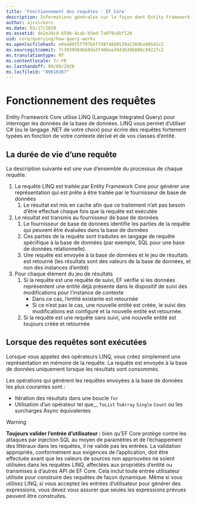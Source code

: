 ```yaml
---
title: 'Fonctionnement des requêtes : EF Core'
description: Informations générales sur la façon dont Entity Framework Core compile et exécute des requêtes en interne
author: ajcvickers
ms.date: 03/17/2020
ms.assetid: de2e34cd-659b-4cab-b5ed-7a979c6bf120
uid: core/querying/how-query-works
ms.openlocfilehash: e0e489f5f797b6f7d8f4860539a538dba90bd1c2
ms.sourcegitcommit: 7c3939504bb9da3f46bea3443638b808c04227c2
ms.translationtype: MT
ms.contentlocale: fr-FR
ms.lasthandoff: 09/09/2020
ms.locfileid: "89616367"
---
```

# <a name="how-queries-work"></a>Fonctionnement des requêtes

Entity Framework Core utilise LINQ (Language Integrated Query) pour interroger les données de la base de données. LINQ vous permet d’utiliser C# (ou le langage .NET de votre choix) pour écrire des requêtes fortement typées en fonction de votre contexte dérivé et de vos classes d’entité.

## <a name="the-life-of-a-query"></a>La durée de vie d’une requête

La description suivante est une vue d’ensemble du processus de chaque requête.

1. La requête LINQ est traitée par Entity Framework Core pour générer une représentation qui est prête à être traitée par le fournisseur de base de données
   1. Le résultat est mis en cache afin que ce traitement n’ait pas besoin d’être effectué chaque fois que la requête est exécutée
2. Le résultat est transmis au fournisseur de base de données
   1. Le fournisseur de base de données identifie les parties de la requête qui peuvent être évaluées dans la base de données
   2. Ces parties de la requête sont traduites en langage de requête spécifique à la base de données (par exemple, SQL pour une base de données relationnelle).
   3. Une requête est envoyée à la base de données et le jeu de résultats est retourné (les résultats sont des valeurs de la base de données, et non des instances d’entité)
3. Pour chaque élément du jeu de résultats
   1. Si la requête est une requête de suivi, EF vérifie si les données représentent une entité déjà présente dans le dispositif de suivi des modifications pour l’instance de contexte
      * Dans ce cas, l’entité existante est retournée
      * Si ce n’est pas le cas, une nouvelle entité est créée, le suivi des modifications est configuré et la nouvelle entité est retournée.
   2. Si la requête est une requête sans suivi, une nouvelle entité est toujours créée et retournée

## <a name="when-queries-are-executed"></a>Lorsque des requêtes sont exécutées

Lorsque vous appelez des opérateurs LINQ, vous créez simplement une représentation en mémoire de la requête. La requête est envoyée à la base de données uniquement lorsque les résultats sont consommés.

Les opérations qui génèrent les requêtes envoyées à la base de données les plus courantes sont :

* Itération des résultats dans une boucle `for`
* Utilisation d’un opérateur tel que,,, `ToList` `ToArray` `Single` `Count` ou les surcharges Async équivalentes

> [!WARNING]  
> **Toujours valider l’entrée d’utilisateur :** bien qu’EF Core protège contre les attaques par injection SQL au moyen de paramètres et de l’échappement des littéraux dans les requêtes, il ne valide pas les entrées. La validation appropriée, conformément aux exigences de l’application, doit être effectuée avant que les valeurs de sources non approuvées ne soient utilisées dans les requêtes LINQ, affectées aux propriétés d’entité ou transmises à d’autres API de EF Core. Cela inclut toute entrée utilisateur utilisée pour construire des requêtes de façon dynamique. Même si vous utilisez LINQ, si vous acceptez les entrées d’utilisateur pour générer des expressions, vous devez vous assurer que seules les expressions prévues peuvent être construites.
